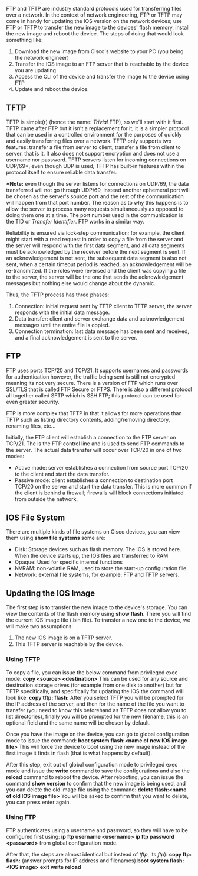 FTP and TFTP are industry standard protocols used for transferring files over a network. In the context of network engineering, FTP or TFTP may come in handy for updating the IOS version on the network devices; use FTP or TFTP to transfer the new image to the devices' flash memory, install the new image and reboot the device. The steps of doing that would look something like:
1. Download the new image from Cisco's website to your PC (you being the network engineer)
2. Transfer the IOS image to an FTP server that is reachable by the device you are updating
3. Access the CLI of the device and transfer the image to the device using FTP
4. Update and reboot the device.
## TFTP
TFTP is simple(r) (hence the name: *Trivial* FTP), so we'll start with it first. TFTP came after FTP but it isn't a replacement for it; it is a simpler protocol that can be used in a controlled environment for the purposes of quickly and easily transferring files over a network. TFTP only supports two features: transfer a file from server to client, transfer a file from client to server. that is it. It also does not support encryption and does not use a username nor password. TFTP servers listen for incoming connections on UDP/69*, even though UDP is used, TFTP has built-in features within the protocol itself to ensure reliable data transfer.

**\*Note:** even though the server listens for connections on UDP/69, the data transferred will not go through UDP/69, instead another ephemeral port will be chosen as the server's source port and the rest of the communication will happen from that port number. The reason as to why this happens is to allow the server to process many requests simultaneously as opposed to doing them one at a time. The port number used in the communication is the TID or *Transfer Identifier*. FTP works in a similar way.

Reliability is ensured via lock-step communication; for example, the client might start with a read request in order to copy a file from the server and the server will respond with the first data segment, and all data segments must be acknowledged by the receiver before the next segment is sent. If an acknowledgement is not sent, the subsequent data segment is also not sent, when a certain timeout period is reached, an acknowledgement will be re-transmitted. If the roles were reversed and the client was copying a file to the server, the server will be the one that sends the acknowledgement messages but nothing else would change about the dynamic.

Thus, the TFTP process has three phases:
1. Connection: initial request sent by TFTP client to TFTP server, the server responds with the initial data message.
2. Data transfer: client and server exchange data and acknowledgement messages until the entire file is copied.
3. Connection termination: last data message has been sent and received, and a final acknowledgement is sent to the server.
## FTP
FTP uses ports TCP/20 and TCP/21. It supports usernames and passwords for authentication however, the traffic being sent is still not encrypted meaning its not very secure. There is a version of FTP which runs over SSL/TLS that is called FTP Secure or FTPS. There is also a different protocol all together called SFTP which is SSH FTP; this protocol can be used for even greater security.

FTP is more complex that TFTP in that it allows for more operations than TFTP such as listing directory contents, adding/removing directory, renaming files, etc...

Initially, the FTP client will establish a connection to the FTP server on TCP/21. The is the FTP control line and is used to send FTP commands to the server. The actual data transfer will occur over TCP/20 in one of two modes:
- Active mode: server establishes a connection from source port TCP/20 to the client and start the data transfer.
- Passive mode: client establishes a connection to destination port TCP/20 on the server and start the data transfer. This is more common if the client is behind a firewall; firewalls will block connections initiated from outside the network.
## IOS File System
There are multiple kinds of file systems on Cisco devices, you can view them using **show file systems** some are:
- Disk: Storage devices such as flash memory. The IOS is stored here. When the device starts up, the IOS files are transferred to RAM
- Opaque: Used for specific internal functions
- NVRAM: non-volatile RAM, used to store the start-up configuration file.
- Network: external file systems, for example: FTP and TFTP servers.
## Updating the IOS Image
The first step is to transfer the new image to the device's storage. You can view the contents of the flash memory using **show flash**. There you will find the current IOS image file (.bin file). To transfer a new one to the device, we will make two assumptions:
1. The new IOS image is on a TFTP server.
2. This TFTP server is reachable by the device.
### Using TFTP
To copy a file, you can issue the below command from privileged exec mode:
	**copy <source\> <destination\>**
This can be used for any source and destination storage drives (for example from one disk to another) but for TFTP specifically, and specifically for updating the IOS the command will look like:
	**copy tftp: flash:**
After you select TFTP you will be prompted for the IP address of the server, and then for the name of the file you want to transfer (you need to know this beforehand as TFTP does not allow you to list directories), finally you will be prompted for the new filename, this is an optional field and the same name will be chosen by default.

Once you have the image on the device, you can go to global configuration mode to issue the command:
	**boot system flash:<name of new IOS image file\>**
This will force the device to boot using the new image instead of the first image it finds in flash (that is what happens by default).

After this step, exit out of global configuration mode to privileged exec mode and issue the **write** command to save the configurations and also the **reload** command to reboot the device. After rebooting, you can issue the command **show version** to confirm that the new image is being used, and you can delete the old image file using the command:
	**delete flash:<name of old IOS image file\>**
You will be asked to confirm that you want to delete, you can press enter again.
### Using FTP
FTP authenticates using a username and password, so they will have to be configured first using:
	**ip ftp username <username\>**
	**ip ftp password <password\>**
from global configuration mode. 

After that, the steps are almost identical but instead of *tftp*, its *ftp*):
	**copy ftp: flash:** (answer prompts for IP address and filenames)
	**boot system flash:<IOS image\>**
	**exit**
	**write**
	**reload**